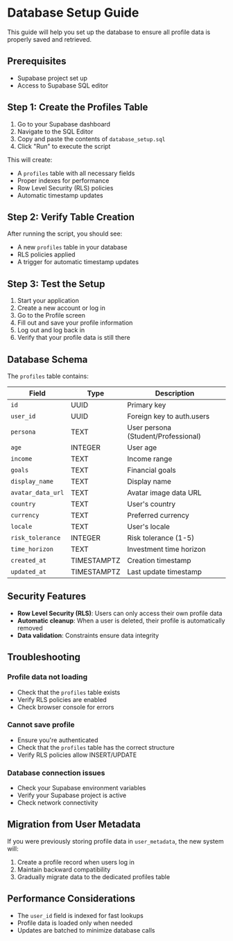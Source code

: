 # Database Setup Guide

This guide will help you set up the database to ensure all profile data is properly saved and retrieved.

## Prerequisites

- Supabase project set up
- Access to Supabase SQL editor

## Step 1: Create the Profiles Table

1. Go to your Supabase dashboard
2. Navigate to the SQL Editor
3. Copy and paste the contents of `database_setup.sql`
4. Click "Run" to execute the script

This will create:
- A `profiles` table with all necessary fields
- Proper indexes for performance
- Row Level Security (RLS) policies
- Automatic timestamp updates

## Step 2: Verify Table Creation

After running the script, you should see:
- A new `profiles` table in your database
- RLS policies applied
- A trigger for automatic timestamp updates

## Step 3: Test the Setup

1. Start your application
2. Create a new account or log in
3. Go to the Profile screen
4. Fill out and save your profile information
5. Log out and log back in
6. Verify that your profile data is still there

## Database Schema

The `profiles` table contains:

| Field | Type | Description |
|-------|------|-------------|
| `id` | UUID | Primary key |
| `user_id` | UUID | Foreign key to auth.users |
| `persona` | TEXT | User persona (Student/Professional) |
| `age` | INTEGER | User age |
| `income` | TEXT | Income range |
| `goals` | TEXT | Financial goals |
| `display_name` | TEXT | Display name |
| `avatar_data_url` | TEXT | Avatar image data URL |
| `country` | TEXT | User's country |
| `currency` | TEXT | Preferred currency |
| `locale` | TEXT | User's locale |
| `risk_tolerance` | INTEGER | Risk tolerance (1-5) |
| `time_horizon` | TEXT | Investment time horizon |
| `created_at` | TIMESTAMPTZ | Creation timestamp |
| `updated_at` | TIMESTAMPTZ | Last update timestamp |

## Security Features

- **Row Level Security (RLS)**: Users can only access their own profile data
- **Automatic cleanup**: When a user is deleted, their profile is automatically removed
- **Data validation**: Constraints ensure data integrity

## Troubleshooting

### Profile data not loading
- Check that the `profiles` table exists
- Verify RLS policies are enabled
- Check browser console for errors

### Cannot save profile
- Ensure you're authenticated
- Check that the `profiles` table has the correct structure
- Verify RLS policies allow INSERT/UPDATE

### Database connection issues
- Check your Supabase environment variables
- Verify your Supabase project is active
- Check network connectivity

## Migration from User Metadata

If you were previously storing profile data in `user_metadata`, the new system will:
1. Create a profile record when users log in
2. Maintain backward compatibility
3. Gradually migrate data to the dedicated profiles table

## Performance Considerations

- The `user_id` field is indexed for fast lookups
- Profile data is loaded only when needed
- Updates are batched to minimize database calls
